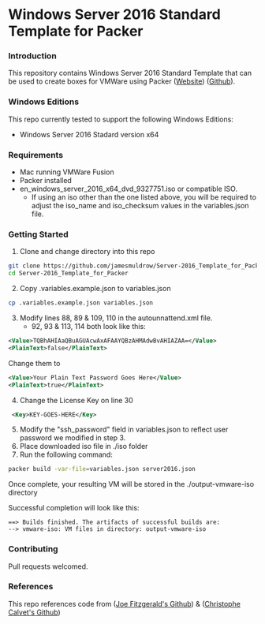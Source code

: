 # Windows Server 2016 Standard Template for Packer

### Introduction 

This repository contains Windows Server 2016 Standard Template that can be used to create boxes for VMWare using Packer ([Website](http://www.packer.io)) ([Github](http://github.com/jamesmuldrow/packer)).

### Windows Editions

This repo currently tested to support the following Windows Editions:

- Windows Server 2016 Stadard version x64 

### Requirements

- Mac running VMWare Fusion 
- Packer installed
- en_windows_server_2016_x64_dvd_9327751.iso or compatible ISO.
    - If using an iso other than the one listed above, you will be required to adjust the iso_name and iso_checksum values in the variables.json file. 

### Getting Started

1. Clone and change directory into this repo
````bash
git clone https://github.com/jamesmuldrow/Server-2016_Template_for_Packer.git
cd Server-2016_Template_for_Packer
````
2. Copy .variables.example.json to variables.json
````bash
cp .variables.example.json variables.json
````
3. Modify lines 88, 89 & 109, 110 in the autounnattend.xml file.
    - 92, 93 & 113, 114 both look like this:  
````xml
<Value>TQBhAHIAaQBuAGUAcwAxAFAAYQBzAHMAdwBvAHIAZAA=</Value>
<PlainText>false</PlainText>

````
Change them to
````xml
<Value>Your Plain Text Password Goes Here</Value>
<PlainText>true</PlainText>
````
4. Change the License Key on line 30
````xml
 <Key>KEY-GOES-HERE</Key>
````
5. Modify the "ssh_password" field in variables.json to reflect user password we modified in step 3.
6. Place downloaded iso file in ./iso folder
7. Run the following command:
````bash
packer build -var-file=variables.json server2016.json
````

Once complete, your resulting VM will be stored in the ./output-vmware-iso directory

Successful completion will look like this: 
````output
==> Builds finished. The artifacts of successful builds are:
--> vmware-iso: VM files in directory: output-vmware-iso
````
### Contributing

Pull requests welcomed.

### References

This repo references code from ([Joe Fitzgerald's Github](https://github.com/joefitzgerald/packer-windows)) & ([Christophe Calvet's Github](https://github.com/christophecalvet/Windows-Server-unattended-plus-VMware-Tools))